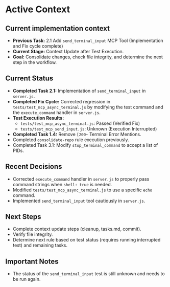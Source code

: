 # Active Context

## Current implementation context

- **Previous Task:** 2.1 Add `send_terminal_input` MCP Tool (Implementation and Fix cycle complete)
- **Current Stage:** Context Update after Test Execution.
- **Goal:** Consolidate changes, check file integrity, and determine the next step in the workflow.

## Current Status

- **Completed Task 2.1:** Implementation of `send_terminal_input` in `server.js`.
- **Completed Fix Cycle:** Corrected regression in `tests/test_mcp_async_terminal.js` by modifying the test command and the `execute_command` handler in `server.js`.
- **Test Execution Results:**
    - `tests/test_mcp_async_terminal.js`: Passed (Verified Fix)
    - `tests/test_mcp_send_input.js`: Unknown (Execution Interrupted)
- **Completed Task 1.4:** Remove `[200~` Terminal Error Mentions.
- Completed `consolidate-repo` rule execution previously.
- Completed Task 3.1: Modify `stop_terminal_command` to accept a list of PIDs.

## Recent Decisions

- Corrected `execute_command` handler in `server.js` to properly pass command strings when `shell: true` is needed.
- Modified `tests/test_mcp_async_terminal.js` to use a specific `echo` command.
- Implemented `send_terminal_input` tool cautiously in `server.js`.

## Next Steps

- Complete context update steps (cleanup, tasks.md, commit).
- Verify file integrity.
- Determine next rule based on test status (requires running interrupted test) and remaining tasks.

## Important Notes

- The status of the `send_terminal_input` test is still unknown and needs to be run again.